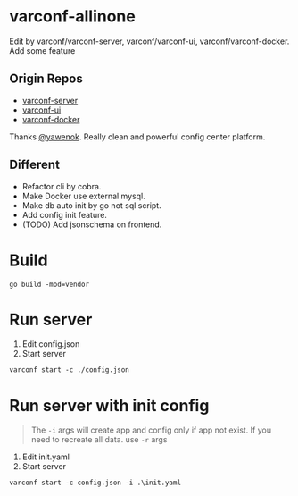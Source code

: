 # varconf-allinone
Edit by varconf/varconf-server, varconf/varconf-ui, varconf/varconf-docker. Add some feature

## Origin Repos
* [varconf-server](https://github.com/varconf/varconf-server)
* [varconf-ui](https://github.com/varconf/varconf-ui)
* [varconf-docker](https://github.com/varconf/varconf-docker)

Thanks [@yawenok](https://github.com/yawenok). Really clean and powerful config center platform.

## Different
* Refactor cli by cobra.
* Make Docker use external mysql.
* Make db auto init by go not sql script.
* Add config init feature.
* (TODO) Add jsonschema on frontend.

# Build
```
go build -mod=vendor
```

# Run server
1. Edit config.json
2. Start server
```
varconf start -c ./config.json
```

# Run server with init config
> The `-i` args will create app and config only if app not exist. If you need to recreate all data. use `-r` args
1. Edit init.yaml
2. Start server
```
varconf start -c config.json -i .\init.yaml
```
